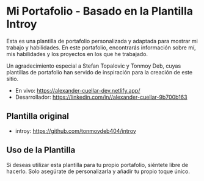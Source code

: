 # Mi Portafolio - Basado en la Plantilla Introy

Esta es una plantilla de portafolio personalizada y adaptada para mostrar mi trabajo y habilidades. En este portafolio, encontrarás información sobre mí, mis habilidades y los proyectos en los que he trabajado.

Un agradecimiento especial a Stefan Topalovic y Tonmoy Deb, cuyas plantillas de portafolio han servido de inspiración para la creación de este sitio.

- En vivo: https://alexander-cuellar-dev.netlify.app/
- Desarrollador: https://linkedin.com/in//alexander-cuellar-9b700b163

## Plantilla original

- introy: https://github.com/tonmoydeb404/introy

## Uso de la Plantilla

Si deseas utilizar esta plantilla para tu propio portafolio, siéntete libre de hacerlo. Solo asegúrate de personalizarla y añadir tu propio toque único.
